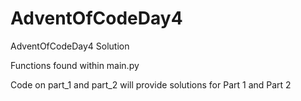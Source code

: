 # AdventOfCodeDay4
AdventOfCodeDay4 Solution

Functions found within main.py

Code on part_1 and part_2 will provide solutions for Part 1 and Part 2
